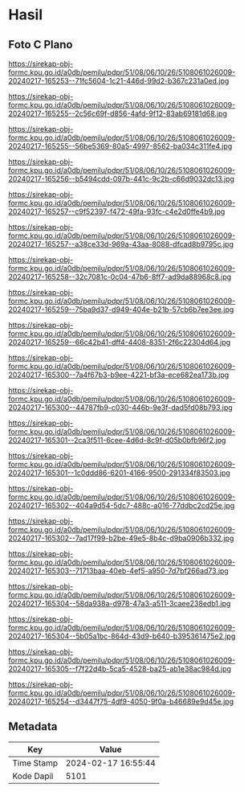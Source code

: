 # Hasil

## Foto C Plano

https://sirekap-obj-formc.kpu.go.id/a0db/pemilu/pdpr/51/08/06/10/26/5108061026009-20240217-165253--71fc5604-1c21-446d-99d2-b367c231a0ed.jpg

https://sirekap-obj-formc.kpu.go.id/a0db/pemilu/pdpr/51/08/06/10/26/5108061026009-20240217-165255--2c56c69f-d856-4afd-9f12-83ab69181d68.jpg

https://sirekap-obj-formc.kpu.go.id/a0db/pemilu/pdpr/51/08/06/10/26/5108061026009-20240217-165255--56be5369-80a5-4997-8562-ba034c311fe4.jpg

https://sirekap-obj-formc.kpu.go.id/a0db/pemilu/pdpr/51/08/06/10/26/5108061026009-20240217-165256--b5494cdd-097b-441c-9c2b-c66d9032dc13.jpg

https://sirekap-obj-formc.kpu.go.id/a0db/pemilu/pdpr/51/08/06/10/26/5108061026009-20240217-165257--c9f52397-f472-49fa-93fc-c4e2d0ffe4b9.jpg

https://sirekap-obj-formc.kpu.go.id/a0db/pemilu/pdpr/51/08/06/10/26/5108061026009-20240217-165257--a38ce33d-969a-43aa-8088-dfcad8b9795c.jpg

https://sirekap-obj-formc.kpu.go.id/a0db/pemilu/pdpr/51/08/06/10/26/5108061026009-20240217-165258--32c7081c-0c04-47b6-8ff7-ad9da88968c8.jpg

https://sirekap-obj-formc.kpu.go.id/a0db/pemilu/pdpr/51/08/06/10/26/5108061026009-20240217-165259--75ba9d37-d949-404e-b21b-57cb6b7ee3ee.jpg

https://sirekap-obj-formc.kpu.go.id/a0db/pemilu/pdpr/51/08/06/10/26/5108061026009-20240217-165259--66c42b41-dff4-4408-8351-2f6c22304d64.jpg

https://sirekap-obj-formc.kpu.go.id/a0db/pemilu/pdpr/51/08/06/10/26/5108061026009-20240217-165300--7a4f67b3-b9ee-4221-bf3a-ece682ea173b.jpg

https://sirekap-obj-formc.kpu.go.id/a0db/pemilu/pdpr/51/08/06/10/26/5108061026009-20240217-165300--44787fb9-c030-446b-9e3f-dad5fd08b793.jpg

https://sirekap-obj-formc.kpu.go.id/a0db/pemilu/pdpr/51/08/06/10/26/5108061026009-20240217-165301--2ca3f511-6cee-4d6d-8c9f-d05b0bfb96f2.jpg

https://sirekap-obj-formc.kpu.go.id/a0db/pemilu/pdpr/51/08/06/10/26/5108061026009-20240217-165301--1c0ddd86-6201-4166-9500-291334f83503.jpg

https://sirekap-obj-formc.kpu.go.id/a0db/pemilu/pdpr/51/08/06/10/26/5108061026009-20240217-165302--404a9d54-5dc7-488c-a016-77ddbc2cd25e.jpg

https://sirekap-obj-formc.kpu.go.id/a0db/pemilu/pdpr/51/08/06/10/26/5108061026009-20240217-165302--7ad17f99-b2be-49e5-8b4c-d9ba0906b332.jpg

https://sirekap-obj-formc.kpu.go.id/a0db/pemilu/pdpr/51/08/06/10/26/5108061026009-20240217-165303--71713baa-40eb-4ef5-a950-7d7bf266ad73.jpg

https://sirekap-obj-formc.kpu.go.id/a0db/pemilu/pdpr/51/08/06/10/26/5108061026009-20240217-165304--58da938a-d978-47a3-a511-3caee238edb1.jpg

https://sirekap-obj-formc.kpu.go.id/a0db/pemilu/pdpr/51/08/06/10/26/5108061026009-20240217-165304--5b05a1bc-864d-43d9-b640-b395361475e2.jpg

https://sirekap-obj-formc.kpu.go.id/a0db/pemilu/pdpr/51/08/06/10/26/5108061026009-20240217-165305--f7f22d4b-5ca5-4528-ba25-ab1e38ac984d.jpg

https://sirekap-obj-formc.kpu.go.id/a0db/pemilu/pdpr/51/08/06/10/26/5108061026009-20240217-165254--d3447f75-4df9-4050-9f0a-b46689e9d45e.jpg


## Metadata

| Key        | Value               |
| ---------- | ------------------- |
| Time Stamp | 2024-02-17 16:55:44 |
| Kode Dapil | 5101                |



